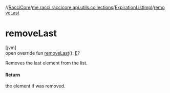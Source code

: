 //[RacciCore](../../../index.md)/[me.racci.raccicore.api.utils.collections](../index.md)/[ExpirationListImpl](index.md)/[removeLast](remove-last.md)

# removeLast

[jvm]\
open override fun [removeLast](remove-last.md)(): [E](index.md)?

Removes the last element from the list.

#### Return

the element if was removed.
